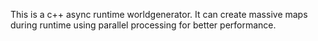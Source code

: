 This is a c++ async runtime worldgenerator. It can create massive maps during runtime using parallel processing for better performance.
